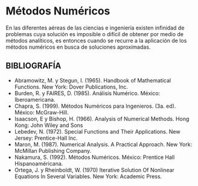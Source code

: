# Métodos Numéricos
En las diferentes aéreas de las ciencias e ingeniería existen infinidad de problemas cuya solución es imposible o difícil de obtener por medio de métodos analíticos, es entonces cuando se recurre a la aplicación de los métodos numéricos en busca de soluciones aproximadas.

## BIBLIOGRAFÍA
* Abramowitz, M. y Stegun, I. (1965). Handbook of Mathematical Functions. New York: Dover Publications, Inc.
* Burden, R. y FAIRES, D. (1985). Análisis Numérico. México: Iberoamericana.
* Chapra, S. (1999). Métodos Numéricos para Ingenieros. (3a. ed). México: McGraw-Hill.
* Isaacson, E y Bishop, H. (1966). Analysis of Numerical Methods. Hong Kong: John Wiley and Sons
* Lebedev, N. (1972). Special Functions and Their Applications. New Jersey: Prentice-Hall Inc.
* Maron, M. (1987). Numerical Analysis. A Practical Approach. New York: McMillan Publishing Company.
* Nakamura, S. (1992). Métodos Numéricos. México: Prentice Hall Hispanoaméricana.
* Ortega, J. y Rheinboldt, W. (1970) Iterative Solution Of Nonlinear Equations In Several Variables. New York: Academic Press.
